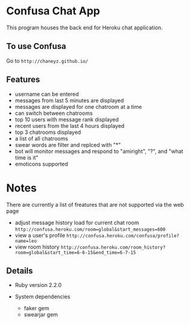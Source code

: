 # Confusa Chat App

  This program houses the back end for Heroku chat application.

## To use Confusa

  Go to  `http://chaneyz.github.io/`

## Features
  * username can be entered
  * messages from last 5 minutes are displayed
  * messages are displayed for one chatroom at a time
  * can switch between chatrooms
  * top 10 users with message rank displayed
  * recent users from the last 4 hours displayed
  * top 3 chatrooms displayed
  * a list of all chatrooms
  * swear words are filter and replced with "*"
  * bot will monitor messages and respond to "amiright", "?", and "what time is it"
  * emoticons supported

# Notes
  There are currently a list of freatures that are not supported via the web page
  * adjust message history load for current chat room `http://confusa.heroku.com/room=global&start_messages=600`
  * view a user's profile `http://confusa.heroku.com/confusa/profile?name=leo`
  * view room history `http://confusa.heroku.com/room_history?room=global&start_time=6-6-15&end_time=6-7-15`

## Details

* Ruby version 2.2.0

* System dependencies
  * faker gem
  * swearjar gem

